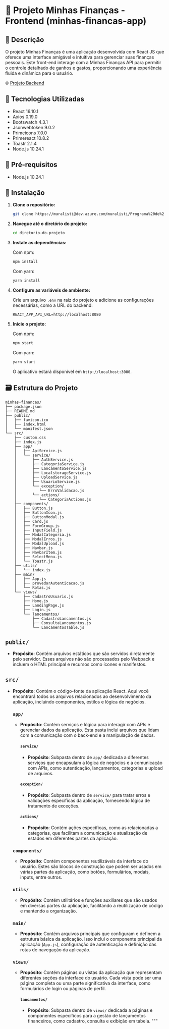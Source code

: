 # 💸 Projeto Minhas Finanças - Frontend (minhas-financas-app) 

## 📝 Descrição

O projeto Minhas Finanças é uma aplicação desenvolvida com React JS que oferece uma interface amigável e intuitiva para gerenciar suas finanças pessoais. Este front-end interage com a Minhas Finanças API para permitir o controle detalhado de ganhos e gastos, proporcionando uma experiência fluida e dinâmica para o usuário.

🌐 [Projeto Backend](https://dev.azure.com/muralisti/Programa%20de%20Est%C3%A1gio%20da%20Muralis/_git/pem-paulo-henrique-front?path=%2F&version=GBdevelop&_a=contents)

## 🚀 Tecnologias Utilizadas

- React 16.10.1
- Axios 0.19.0
- Bootswatch 4.3.1
- Jsonwebtoken 9.0.2
- Primeicons 7.0.0
- Primereact 10.8.2
- Toastr 2.1.4
- Node.js 10.24.1

## 📄 Pré-requisitos

- Node.js 10.24.1

## 🔧 Instalação

1. **Clone o repositório:**

   ```bash
   git clone https://muralisti@dev.azure.com/muralisti/Programa%20de%20Est%C3%A1gio%20da%20Muralis/_git/pem-paulo-henrique-front
   ```

2. **Navegue até o diretório do projeto:**

   ```bash
   cd diretorio-do-projeto
   ```

3. **Instale as dependências:**

   Com npm:
   ```bash
   npm install
   ```

   Com yarn:
   ```bash
   yarn install
   ```

4. **Configure as variáveis de ambiente:**

   Crie um arquivo `.env` na raiz do projeto e adicione as configurações necessárias, como a URL do backend:

   ```
   REACT_APP_API_URL=http://localhost:8080
   ```

5. **Inicie o projeto:**

   Com npm:
   ```bash
   npm start
   ```

   Com yarn:
   ```bash
   yarn start
   ```

   O aplicativo estará disponível em `http://localhost:3000`.

## 🗃️ Estrutura do Projeto
```
minhas-financas/
├── package.json
├── README.md
├── public/
│   ├── favicon.ico
│   ├── index.html
│   └── manifest.json
└── src/
    ├── custom.css
    ├── index.js
    ├── app/
    │   ├── ApiService.js
    │   └── service/
    │       ├── AuthService.js
    │       ├── CategoriaService.js
    │       ├── LancamentoService.js
    │       ├── LocalstorageService.js
    │       ├── UploadService.js
    │       ├── UsuarioService.js
    │       └── exception/
    │          └── ErroValidacao.js
    │       └── actions/
    │          └── CategoriaActions.js
    ├── components/
    │   ├── Button.js
    │   ├── ButtonIcon.js
    │   ├── ButtonModal.js
    │   ├── Card.js
    │   ├── FormGroup.js
    │   ├── InputField.js
    │   ├── ModalCategoria.js
    │   ├── ModalErros.js
    │   ├── ModalUpload.js
    │   ├── Navbar.js
    │   ├── NavbarItem.js
    │   ├── SelectMenu.js
    │   └── Toastr.js
    ├── utils/
    │   └── index.js
    ├── main/
    │   ├── App.js
    │   ├── provedorAutenticacao.js
    │   └── Rotas.js
    └── views/
        ├── CadastroUsuario.js
        ├── Home.js
        ├── LandingPage.js
        ├── Login.js
        └── lancamentos/
            ├── CadastroLancamentos.js
            ├── ConsultaLancamentos.js
            └── LancamentosTable.js

```

## `public/`
- **Propósito**: Contém arquivos estáticos que são servidos diretamente pelo servidor. Esses arquivos não são processados pelo Webpack e incluem o HTML principal e recursos como ícones e manifestos.

## `src/`
- **Propósito**: Contém o código-fonte da aplicação React. Aqui você encontrará todos os arquivos relacionados ao desenvolvimento da aplicação, incluindo componentes, estilos e lógica de negócios.

  ### `app/`
  - **Propósito**: Contém serviços e lógica para interagir com APIs e gerenciar dados da aplicação. Esta pasta inclui arquivos que lidam com a comunicação com o back-end e a manipulação de dados.

    #### `service/`
    - **Propósito**: Subpasta dentro de `app/` dedicada a diferentes serviços que encapsulam a lógica de negócios e a comunicação com APIs, como autenticação, lançamentos, categorias e upload de arquivos.
    
    #### `exception/`
    - **Propósito**: Subpasta dentro de `service/` para tratar erros e validações específicas da aplicação, fornecendo lógica de tratamento de exceções.
    
    #### `actions/`
    - **Propósito**: Contém ações específicas, como as relacionadas a categorias, que facilitam a comunicação e atualização de estados em diferentes partes da aplicação.

  ### `components/`
  - **Propósito**: Contém componentes reutilizáveis da interface do usuário. Estes são blocos de construção que podem ser usados em várias partes da aplicação, como botões, formulários, modais, inputs, entre outros.

  ### `utils/`
  - **Propósito**: Contém utilitários e funções auxiliares que são usados em diversas partes da aplicação, facilitando a reutilização de código e mantendo a organização.

  ### `main/`
  - **Propósito**: Contém arquivos principais que configuram e definem a estrutura básica da aplicação. Isso inclui o componente principal da aplicação (`App.js`), configuração de autenticação e definição das rotas de navegação da aplicação.

  ### `views/`
  - **Propósito**: Contém páginas ou vistas da aplicação que representam diferentes seções da interface do usuário. Cada vista pode ser uma página completa ou uma parte significativa da interface, como formulários de login ou páginas de perfil.

    #### `lancamentos/`
    - **Propósito**: Subpasta dentro de `views/` dedicada a páginas e componentes específicos para a gestão de lançamentos financeiros, como cadastro, consulta e exibição em tabela.
"""